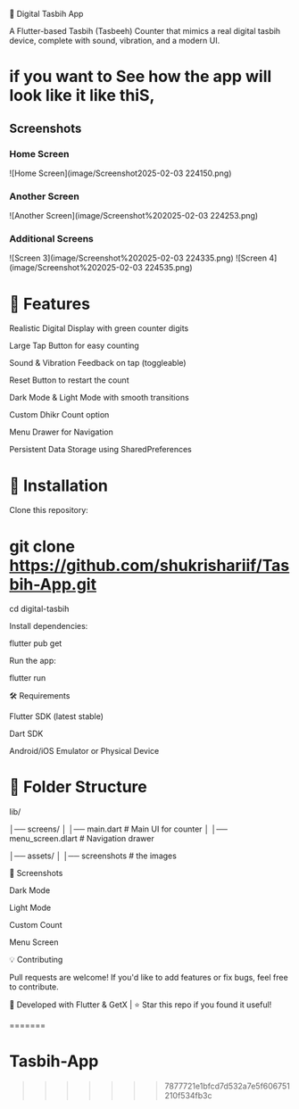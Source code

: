 📱 Digital Tasbih App

A Flutter-based Tasbih (Tasbeeh) Counter that mimics a real digital tasbih device, complete with sound, vibration, and a modern UI.
# if you want to See how the app will look like it like thiS,
## Screenshots

### Home Screen
![Home Screen](image/Screenshot2025-02-03 224150.png)

### Another Screen
![Another Screen](image/Screenshot%202025-02-03 224253.png)

### Additional Screens
![Screen 3](image/Screenshot%202025-02-03 224335.png)
![Screen 4](image/Screenshot%202025-02-03 224535.png)
# 🚀 Features

Realistic Digital Display with green counter digits

Large Tap Button for easy counting

Sound & Vibration Feedback on tap (toggleable)

Reset Button to restart the count

Dark Mode & Light Mode with smooth transitions

Custom Dhikr Count option

Menu Drawer for Navigation

Persistent Data Storage using SharedPreferences

# 🔧 Installation

Clone this repository:

# git clone https://github.com/shukrishariif/Tasbih-App.git
cd digital-tasbih

Install dependencies:

flutter pub get

Run the app:

flutter run

🛠 Requirements

Flutter SDK (latest stable)

Dart SDK

Android/iOS Emulator or Physical Device

# 📂 Folder Structure

lib/

│── screens/
│   │── main.dart   # Main UI for counter
│   │── menu_screen.dlart     # Navigation drawer

│── assets/
│   │── screenshots    # the images

🎨 Screenshots

Dark Mode

Light Mode

Custom Count

Menu Screen

💡 Contributing

Pull requests are welcome! If you'd like to add features or fix bugs, feel free to contribute.

🔹 Developed with Flutter & GetX | ⭐ Star this repo if you found it useful!

=======
# Tasbih-App
>>>>>>> 7877721e1bfcd7d532a7e5f606751210f534fb3c
